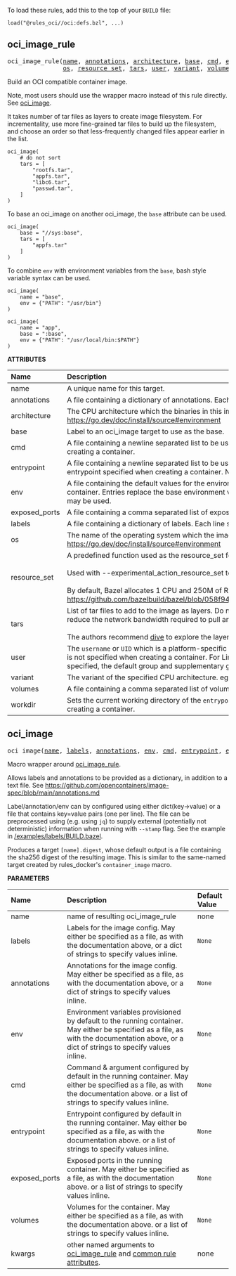 <!-- Generated with Stardoc: http://skydoc.bazel.build -->

To load these rules, add this to the top of your `BUILD` file:

```starlark
load("@rules_oci//oci:defs.bzl", ...)
```

<a id="oci_image_rule"></a>

## oci_image_rule

<pre>
oci_image_rule(<a href="#oci_image_rule-name">name</a>, <a href="#oci_image_rule-annotations">annotations</a>, <a href="#oci_image_rule-architecture">architecture</a>, <a href="#oci_image_rule-base">base</a>, <a href="#oci_image_rule-cmd">cmd</a>, <a href="#oci_image_rule-entrypoint">entrypoint</a>, <a href="#oci_image_rule-env">env</a>, <a href="#oci_image_rule-exposed_ports">exposed_ports</a>, <a href="#oci_image_rule-labels">labels</a>,
               <a href="#oci_image_rule-os">os</a>, <a href="#oci_image_rule-resource_set">resource_set</a>, <a href="#oci_image_rule-tars">tars</a>, <a href="#oci_image_rule-user">user</a>, <a href="#oci_image_rule-variant">variant</a>, <a href="#oci_image_rule-volumes">volumes</a>, <a href="#oci_image_rule-workdir">workdir</a>)
</pre>

Build an OCI compatible container image.

Note, most users should use the wrapper macro instead of this rule directly.
See [oci_image](#oci_image).

It takes number of tar files as layers to create image filesystem.
For incrementality, use more fine-grained tar files to build up the filesystem,
and choose an order so that less-frequently changed files appear earlier in the list.

```starlark
oci_image(
    # do not sort
    tars = [
        "rootfs.tar",
        "appfs.tar",
        "libc6.tar",
        "passwd.tar",
    ]
)
```

To base an oci_image on another oci_image, the `base` attribute can be used.

```starlark
oci_image(
    base = "//sys:base",
    tars = [
        "appfs.tar"
    ]
)
```

To combine `env` with environment variables from the `base`, bash style variable syntax can be used.

```starlark
oci_image(
    name = "base",
    env = {"PATH": "/usr/bin"}
)

oci_image(
    name = "app",
    base = ":base",
    env = {"PATH": "/usr/local/bin:$PATH"}
)
```

**ATTRIBUTES**


| Name  | Description | Type | Mandatory | Default |
| :------------- | :------------- | :------------- | :------------- | :------------- |
| <a id="oci_image_rule-name"></a>name |  A unique name for this target.   | <a href="https://bazel.build/concepts/labels#target-names">Name</a> | required |  |
| <a id="oci_image_rule-annotations"></a>annotations |  A file containing a dictionary of annotations. Each line should be in the form `name=value`.   | <a href="https://bazel.build/concepts/labels">Label</a> | optional |  `None`  |
| <a id="oci_image_rule-architecture"></a>architecture |  The CPU architecture which the binaries in this image are built to run on. eg: `arm64`, `arm`, `amd64`, `s390x`. See $GOARCH documentation for possible values: https://go.dev/doc/install/source#environment   | String | optional |  `""`  |
| <a id="oci_image_rule-base"></a>base |  Label to an oci_image target to use as the base.   | <a href="https://bazel.build/concepts/labels">Label</a> | optional |  `None`  |
| <a id="oci_image_rule-cmd"></a>cmd |  A file containing a newline separated list to be used as the `command & args` of the container. These values act as defaults and may be replaced by any specified when creating a container.   | <a href="https://bazel.build/concepts/labels">Label</a> | optional |  `None`  |
| <a id="oci_image_rule-entrypoint"></a>entrypoint |  A file containing a newline separated list to be used as the `entrypoint` to execute when the container starts. These values act as defaults and may be replaced by an entrypoint specified when creating a container. NOTE: Setting this attribute will reset the `cmd` attribute   | <a href="https://bazel.build/concepts/labels">Label</a> | optional |  `None`  |
| <a id="oci_image_rule-env"></a>env |  A file containing the default values for the environment variables of the container. These values act as defaults and are merged with any specified when creating a container. Entries replace the base environment variables if any of the entries has conflicting keys. To merge entries with keys specified in the base, `${KEY}` or `$KEY` syntax may be used.   | <a href="https://bazel.build/concepts/labels">Label</a> | optional |  `None`  |
| <a id="oci_image_rule-exposed_ports"></a>exposed_ports |  A file containing a comma separated list of exposed ports. (e.g. 2000/tcp, 3000/udp or 4000. No protocol defaults to tcp).   | <a href="https://bazel.build/concepts/labels">Label</a> | optional |  `None`  |
| <a id="oci_image_rule-labels"></a>labels |  A file containing a dictionary of labels. Each line should be in the form `name=value`.   | <a href="https://bazel.build/concepts/labels">Label</a> | optional |  `None`  |
| <a id="oci_image_rule-os"></a>os |  The name of the operating system which the image is built to run on. eg: `linux`, `windows`. See $GOOS documentation for possible values: https://go.dev/doc/install/source#environment   | String | optional |  `""`  |
| <a id="oci_image_rule-resource_set"></a>resource_set |  A predefined function used as the resource_set for actions.<br><br>Used with --experimental_action_resource_set to reserve more RAM/CPU, preventing Bazel overscheduling resource-intensive actions.<br><br>By default, Bazel allocates 1 CPU and 250M of RAM. https://github.com/bazelbuild/bazel/blob/058f943037e21710837eda9ca2f85b5f8538c8c5/src/main/java/com/google/devtools/build/lib/actions/AbstractAction.java#L77   | String | optional |  `"default"`  |
| <a id="oci_image_rule-tars"></a>tars |  List of tar files to add to the image as layers. Do not sort this list; the order is preserved in the resulting image. Less-frequently changed files belong in lower layers to reduce the network bandwidth required to pull and push.<br><br>The authors recommend [dive](https://github.com/wagoodman/dive) to explore the layering of the resulting image.   | <a href="https://bazel.build/concepts/labels">List of labels</a> | optional |  `[]`  |
| <a id="oci_image_rule-user"></a>user |  The `username` or `UID` which is a platform-specific structure that allows specific control over which user the process run as. This acts as a default value to use when the value is not specified when creating a container. For Linux based systems, all of the following are valid: `user`, `uid`, `user:group`, `uid:gid`, `uid:group`, `user:gid`. If `group/gid` is not specified, the default group and supplementary groups of the given `user/uid` in `/etc/passwd` from the container are applied.   | String | optional |  `""`  |
| <a id="oci_image_rule-variant"></a>variant |  The variant of the specified CPU architecture. eg: `v6`, `v7`, `v8`. See: https://github.com/opencontainers/image-spec/blob/main/image-index.md#platform-variants for more.   | String | optional |  `""`  |
| <a id="oci_image_rule-volumes"></a>volumes |  A file containing a comma separated list of volumes. (e.g. /srv/data,/srv/other-data)   | <a href="https://bazel.build/concepts/labels">Label</a> | optional |  `None`  |
| <a id="oci_image_rule-workdir"></a>workdir |  Sets the current working directory of the `entrypoint` process in the container. This value acts as a default and may be replaced by a working directory specified when creating a container.   | String | optional |  `""`  |


<a id="oci_image"></a>

## oci_image

<pre>
oci_image(<a href="#oci_image-name">name</a>, <a href="#oci_image-labels">labels</a>, <a href="#oci_image-annotations">annotations</a>, <a href="#oci_image-env">env</a>, <a href="#oci_image-cmd">cmd</a>, <a href="#oci_image-entrypoint">entrypoint</a>, <a href="#oci_image-exposed_ports">exposed_ports</a>, <a href="#oci_image-volumes">volumes</a>, <a href="#oci_image-kwargs">kwargs</a>)
</pre>

Macro wrapper around [oci_image_rule](#oci_image_rule).

Allows labels and annotations to be provided as a dictionary, in addition to a text file.
See https://github.com/opencontainers/image-spec/blob/main/annotations.md

Label/annotation/env can by configured using either dict(key->value) or a file that contains key=value pairs
(one per line). The file can be preprocessed using (e.g. using `jq`) to supply external (potentially not
deterministic) information when running with `--stamp` flag.  See the example in
[/examples/labels/BUILD.bazel](https://github.com/bazel-contrib/rules_oci/blob/main/examples/labels/BUILD.bazel).

Produces a target `[name].digest`, whose default output is a file containing the sha256 digest of the resulting image.
This is similar to the same-named target created by rules_docker's `container_image` macro.


**PARAMETERS**


| Name  | Description | Default Value |
| :------------- | :------------- | :------------- |
| <a id="oci_image-name"></a>name |  name of resulting oci_image_rule   |  none |
| <a id="oci_image-labels"></a>labels |  Labels for the image config. May either be specified as a file, as with the documentation above, or a dict of strings to specify values inline.   |  `None` |
| <a id="oci_image-annotations"></a>annotations |  Annotations for the image config. May either be specified as a file, as with the documentation above, or a dict of strings to specify values inline.   |  `None` |
| <a id="oci_image-env"></a>env |  Environment variables provisioned by default to the running container. May either be specified as a file, as with the documentation above, or a dict of strings to specify values inline.   |  `None` |
| <a id="oci_image-cmd"></a>cmd |  Command & argument configured by default in the running container. May either be specified as a file, as with the documentation above. or a list of strings to specify values inline.   |  `None` |
| <a id="oci_image-entrypoint"></a>entrypoint |  Entrypoint configured by default in the running container. May either be specified as a file, as with the documentation above. or a list of strings to specify values inline.   |  `None` |
| <a id="oci_image-exposed_ports"></a>exposed_ports |  Exposed ports in the running container. May either be specified as a file, as with the documentation above. or a list of strings to specify values inline.   |  `None` |
| <a id="oci_image-volumes"></a>volumes |  Volumes for the container. May either be specified as a file, as with the documentation above. or a list of strings to specify values inline.   |  `None` |
| <a id="oci_image-kwargs"></a>kwargs |  other named arguments to [oci_image_rule](#oci_image_rule) and [common rule attributes](https://bazel.build/reference/be/common-definitions#common-attributes).   |  none |


